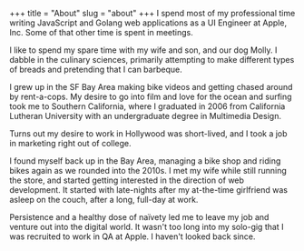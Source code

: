 +++
title = "About"
slug = "about"
+++
I spend most of my professional time writing JavaScript and Golang web
applications as a UI Engineer at Apple, Inc. Some of that other time is spent in
meetings.

I like to spend my spare time with my wife and son, and our dog Molly.
I dabble in the culinary sciences, primarily attempting to make different types
of breads and pretending that I can barbeque.

I grew up in the SF Bay Area making bike videos and getting chased around by
rent-a-cops. My desire to go into film and love for the ocean and surfing took
me to Southern California, where I graduated in 2006 from California Lutheran
University with an undergraduate degree in Multimedia Design.

Turns out my desire to work in Hollywood was short-lived, and I took a job in
marketing right out of college.

I found myself back up in the Bay Area, managing a bike shop and riding bikes
again as we rounded into the 2010s. I met my wife while still running the store, and
started getting interested in the direction of web development. It started with
late-nights after my at-the-time girlfriend was asleep on the couch, after a
long, full-day at work. 

Persistence and a healthy dose of naïvety led me to leave my job  and venture
out into the digital world. It wasn't too long into my solo-gig that I was
recruited to work in QA at Apple. I haven't looked back since.
